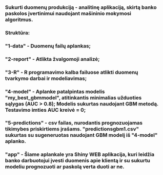 ### Sukurti duomenų produkciją - analitinę aplikaciją, skirtą banko paskolos įvertinimui naudojant mašininio mokymosi algoritmus.

### Struktūra:

### "1-data" - Duomenų failų aplankas;

### "2-report" - Atlikta žvalgomoji analizė;

### "3-R" - R programavimo kalba failuose atlikti duomenų tvarkymo darbai ir modeliavimas;

### "4-model" - Aplanke patalpintas modelis "my_best_gbmmodel", atitinkantis minimalias užduoties sąlygas (AUC > 0.8); Modelis sukurtas naudojant GBM metodą. Testavimo imties AUC kreivė = 0;

### "5-predictions" - csv failas, nurodantis prognozuojamas tikimybes priskirtiems įrašams. "predictionsgbm1.csv" sukurtas su  sugeneruotas naudojant GBM modelį iš "4-model" aplanko.

### "app" - Šiame aplankale yra Shiny WEB aplikacija, kuri leidžia banko darbuotojui įvesti duomenis apie klientą ir su sukurtu modeliu prognozuoti ar paskolą verta duoti ar ne.




